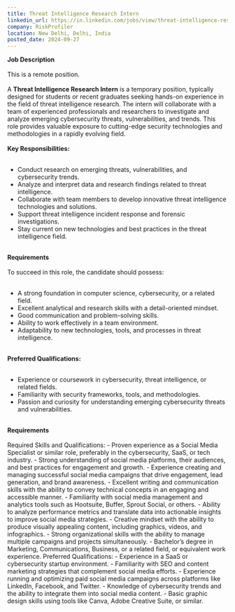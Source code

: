 ```yaml
---
title: Threat Intelligence Research Intern
linkedin_url: https://in.linkedin.com/jobs/view/threat-intelligence-research-intern-at-riskprofiler-4035260478?position=4&pageNum=0&refId=uqvmcPXW4qvjxNBQS0nfgA%3D%3D&trackingId=wjkPd6SUM0UJyCFH6pmgtQ%3D%3D
company: RiskProfiler
location: New Delhi, Delhi, India
posted_date: 2024-09-27
---
```


<div class="description__text description__text--rich">
<section class="show-more-less-html" data-max-lines="5">
<div class="show-more-less-html__markup show-more-less-html__markup--clamp-after-5 relative overflow-hidden">
<strong><strong>Job Description<br/><br/></strong></strong>This is a remote position.<br/><br/>A <strong>Threat Intelligence Research Intern</strong> is a temporary position, typically designed for students or recent graduates seeking hands-on experience in the field of threat intelligence research. The intern will collaborate with a team of experienced professionals and researchers to investigate and analyze emerging cybersecurity threats, vulnerabilities, and trends. This role provides valuable exposure to cutting-edge security technologies and methodologies in a rapidly evolving field.<br/><br/><strong><strong>Key Responsibilities:<br/><br/></strong></strong><ul><li> Conduct research on emerging threats, vulnerabilities, and cybersecurity trends.</li><li> Analyze and interpret data and research findings related to threat intelligence.</li><li> Collaborate with team members to develop innovative threat intelligence technologies and solutions.</li><li> Support threat intelligence incident response and forensic investigations.</li><li> Stay current on new technologies and best practices in the threat intelligence field.<br/><br/></li></ul><strong>Requirements<br/><br/></strong>To succeed in this role, the candidate should possess:<br/><br/><ul><li> A strong foundation in computer science, cybersecurity, or a related field.</li><li> Excellent analytical and research skills with a detail-oriented mindset.</li><li> Good communication and problem-solving skills.</li><li> Ability to work effectively in a team environment.</li><li> Adaptability to new technologies, tools, and processes in threat intelligence.<br/><br/></li></ul><strong><strong>Preferred Qualifications:<br/><br/></strong></strong><ul><li> Experience or coursework in cybersecurity, threat intelligence, or related fields.</li><li> Familiarity with security frameworks, tools, and methodologies.</li><li> Passion and curiosity for understanding emerging cybersecurity threats and vulnerabilities.<br/><br/></li></ul><strong><strong>Requirements<br/><br/></strong></strong>Required Skills and Qualifications: - Proven experience as a Social Media Specialist or similar role, preferably in the cybersecurity, SaaS, or tech industry. - Strong understanding of social media platforms, their audiences, and best practices for engagement and growth. - Experience creating and managing successful social media campaigns that drive engagement, lead generation, and brand awareness. - Excellent writing and communication skills with the ability to convey technical concepts in an engaging and accessible manner. - Familiarity with social media management and analytics tools such as Hootsuite, Buffer, Sprout Social, or others. - Ability to analyze performance metrics and translate data into actionable insights to improve social media strategies. - Creative mindset with the ability to produce visually appealing content, including graphics, videos, and infographics. - Strong organizational skills with the ability to manage multiple campaigns and projects simultaneously. - Bachelor’s degree in Marketing, Communications, Business, or a related field, or equivalent work experience. Preferred Qualifications: - Experience in a SaaS or cybersecurity startup environment. - Familiarity with SEO and content marketing strategies that complement social media efforts. - Experience running and optimizing paid social media campaigns across platforms like LinkedIn, Facebook, and Twitter. - Knowledge of cybersecurity trends and the ability to integrate them into social media content. - Basic graphic design skills using tools like Canva, Adobe Creative Suite, or similar.
        </div>


<!-- --> </section>
</div>